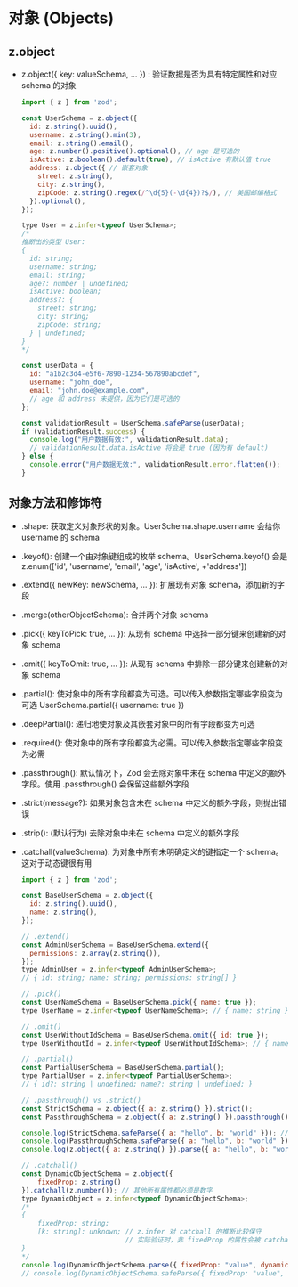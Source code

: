 # 对象 (Objects)

## z.object

+ z.object({ key: valueSchema, ... }) : 验证数据是否为具有特定属性和对应 schema 的对象

  ```js
  import { z } from 'zod';

  const UserSchema = z.object({
    id: z.string().uuid(),
    username: z.string().min(3),
    email: z.string().email(),
    age: z.number().positive().optional(), // age 是可选的
    isActive: z.boolean().default(true), // isActive 有默认值 true
    address: z.object({ // 嵌套对象
      street: z.string(),
      city: z.string(),
      zipCode: z.string().regex(/^\d{5}(-\d{4})?$/), // 美国邮编格式
    }).optional(),
  });

  type User = z.infer<typeof UserSchema>;
  /*
  推断出的类型 User:
  {
    id: string;
    username: string;
    email: string;
    age?: number | undefined;
    isActive: boolean;
    address?: {
      street: string;
      city: string;
      zipCode: string;
    } | undefined;
  }
  */

  const userData = {
    id: "a1b2c3d4-e5f6-7890-1234-567890abcdef",
    username: "john_doe",
    email: "john.doe@example.com",
    // age 和 address 未提供，因为它们是可选的
  };

  const validationResult = UserSchema.safeParse(userData);
  if (validationResult.success) {
    console.log("用户数据有效:", validationResult.data);
    // validationResult.data.isActive 将会是 true (因为有 default)
  } else {
    console.error("用户数据无效:", validationResult.error.flatten());
  }

  ```

## 对象方法和修饰符

+ .shape: 获取定义对象形状的对象。UserSchema.shape.username 会给你 username 的 schema
+ .keyof(): 创建一个由对象键组成的枚举 schema。UserSchema.keyof() 会是 z.enum(['id', 'username', 'email', 'age', 'isActive', +'address'])
+ .extend({ newKey: newSchema, ... }): 扩展现有对象 schema，添加新的字段
+ .merge(otherObjectSchema): 合并两个对象 schema
+ .pick({ keyToPick: true, ... }): 从现有 schema 中选择一部分键来创建新的对象 schema
+ .omit({ keyToOmit: true, ... }): 从现有 schema 中排除一部分键来创建新的对象 schema
+ .partial(): 使对象中的所有字段都变为可选。可以传入参数指定哪些字段变为可选 UserSchema.partial({ username: true })
+ .deepPartial(): 递归地使对象及其嵌套对象中的所有字段都变为可选
+ .required(): 使对象中的所有字段都变为必需。可以传入参数指定哪些字段变为必需
+ .passthrough(): 默认情况下，Zod 会去除对象中未在 schema 中定义的额外字段。使用 .passthrough() 会保留这些额外字段
+ .strict(message?): 如果对象包含未在 schema 中定义的额外字段，则抛出错误
+ .strip(): (默认行为) 去除对象中未在 schema 中定义的额外字段
+ .catchall(valueSchema): 为对象中所有未明确定义的键指定一个 schema。这对于动态键很有用

  ```js
  import { z } from 'zod';

  const BaseUserSchema = z.object({
    id: z.string().uuid(),
    name: z.string(),
  });

  // .extend()
  const AdminUserSchema = BaseUserSchema.extend({
    permissions: z.array(z.string()),
  });
  type AdminUser = z.infer<typeof AdminUserSchema>;
  // { id: string; name: string; permissions: string[] }

  // .pick()
  const UserNameSchema = BaseUserSchema.pick({ name: true });
  type UserName = z.infer<typeof UserNameSchema>; // { name: string }

  // .omit()
  const UserWithoutIdSchema = BaseUserSchema.omit({ id: true });
  type UserWithoutId = z.infer<typeof UserWithoutIdSchema>; // { name: string }

  // .partial()
  const PartialUserSchema = BaseUserSchema.partial();
  type PartialUser = z.infer<typeof PartialUserSchema>;
  // { id?: string | undefined; name?: string | undefined; }

  // .passthrough() vs .strict()
  const StrictSchema = z.object({ a: z.string() }).strict();
  const PassthroughSchema = z.object({ a: z.string() }).passthrough();

  console.log(StrictSchema.safeParse({ a: "hello", b: "world" })); // success: false (因为有额外的 'b')
  console.log(PassthroughSchema.safeParse({ a: "hello", b: "world" })); // success: true, data: { a: "hello", b: "world" }
  console.log(z.object({ a: z.string() }).parse({ a: "hello", b: "world" })); // 默认 .strip(), 返回 { a: "hello" }

  // .catchall()
  const DynamicObjectSchema = z.object({
      fixedProp: z.string()
  }).catchall(z.number()); // 其他所有属性都必须是数字
  type DynamicObject = z.infer<typeof DynamicObjectSchema>;
  /*
  {
      fixedProp: string;
      [k: string]: unknown; // z.infer 对 catchall 的推断比较保守
                            // 实际验证时，非 fixedProp 的属性会被 catchall(z.number()) 校验
  }
  */
  console.log(DynamicObjectSchema.parse({ fixedProp: "value", dynamicKey1: 123, dynamicKey2: 456 }));
  // console.log(DynamicObjectSchema.safeParse({ fixedProp: "value", dynamicKey1: "not a number" })); // success: false

  ```
